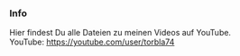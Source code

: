 ###  Info
Hier findest Du alle Dateien zu meinen Videos auf YouTube. </br>
YouTube: https://youtube.com/user/torbla74
